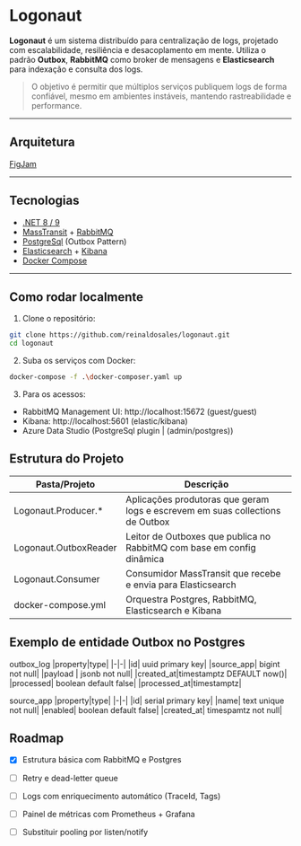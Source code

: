 
# Logonaut

**Logonaut** é um sistema distribuído para centralização de logs, projetado com escalabilidade, resiliência e desacoplamento em mente. Utiliza o padrão **Outbox**, **RabbitMQ** como broker de mensagens e **Elasticsearch** para indexação e consulta dos logs.

> O objetivo é permitir que múltiplos serviços publiquem logs de forma confiável, mesmo em ambientes instáveis, mantendo rastreabilidade e performance.

---

## Arquitetura
[FigJam](https://www.figma.com/board/uLEZwd34J3vmBmSNQjT7fC/Logonaut?node-id=0-1&p=f&t=r1m3FyeoABqcFyUh-0)

---

## Tecnologias

- [.NET 8 / 9](https://dotnet.microsoft.com/)
- [MassTransit](https://masstransit.io/) + [RabbitMQ](https://www.rabbitmq.com/)
- [PostgreSql](https://www.postgresql.org/) (Outbox Pattern)
- [Elasticsearch](https://www.elastic.co/) + [Kibana](https://www.elastic.co/kibana)
- [Docker Compose](https://docs.docker.com/compose/)

---

## Como rodar localmente

1. Clone o repositório:
```bash
git clone https://github.com/reinaldosales/logonaut.git
cd logonaut
```
2. Suba os serviços com Docker:
```bash
docker-compose -f .\docker-composer.yaml up
```
3. Para os acessos:
- RabbitMQ Management UI: http://localhost:15672 (guest/guest)
- Kibana: http://localhost:5601 (elastic/kibana)
- Azure Data Studio (PostgreSql plugin | (admin/postgres))

## Estrutura do Projeto

| Pasta/Projeto | Descrição
|-|-|
|Logonaut.Producer.* | Aplicações produtoras que geram logs e escrevem em suas collections de Outbox
|Logonaut.OutboxReader | Leitor de Outboxes que publica no RabbitMQ com base em config dinâmica
|Logonaut.Consumer | Consumidor MassTransit que recebe e envia para Elasticsearch
|docker-compose.yml | Orquestra Postgres, RabbitMQ, Elasticsearch e Kibana

## Exemplo de entidade Outbox no Postgres
outbox_log
|property|type|
|-|-|
|id| uuid primary key|
|source_app| bigint not null|
|payload | jsonb not null|
|created_at|timestamptz DEFAULT now()|
|processed| boolean default false|
|processed_at|timestamptz|

source_app
|property|type|
|-|-|
|id| serial primary key|
|name| text unique not null|
|enabled| boolean default false|
|created_at| timespamtz not null|

## Roadmap
- [x] Estrutura básica com RabbitMQ e Postgres
- [ ] Retry e dead-letter queue
- [ ] Logs com enriquecimento automático (TraceId, Tags)
- [ ] Painel de métricas com Prometheus + Grafana
- [ ] Substituir pooling por listen/notify


  


